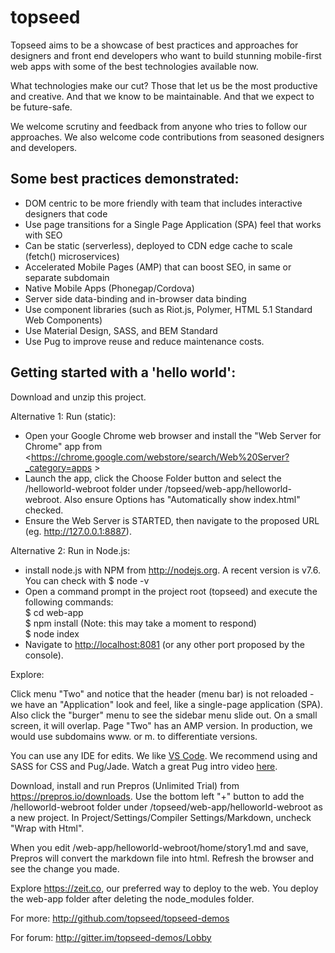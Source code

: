 # topseed

Topseed aims to be a showcase of best practices and approaches for designers and front end developers
who want to build stunning mobile-first web apps with some of the best technologies available now.

What technologies make our cut? Those that let us be the most
productive and creative. And that we know to be maintainable. And that we expect 
to be future-safe.

We welcome scrutiny and feedback from anyone who tries to follow our approaches. 
We also welcome code contributions from seasoned designers and developers.

## Some best practices demonstrated:
- DOM centric to be more friendly with team that includes interactive designers that code
- Use page transitions for a Single Page Application (SPA) feel that works with SEO
- Can be static (serverless), deployed to CDN edge cache to scale (fetch() microservices)
- Accelerated Mobile Pages (AMP) that can boost SEO, in same or separate subdomain
- Native Mobile Apps (Phonegap/Cordova) 
- Server side data-binding and in-browser data binding
- Use component libraries (such as Riot.js, Polymer, HTML 5.1 Standard Web Components)
- Use Material Design, SASS, and BEM Standard
- Use Pug to improve reuse and reduce maintenance costs.

## Getting started with a 'hello world':

Download and unzip this project.

Alternative 1: Run (static):
- Open your Google Chrome web browser and install the "Web Server for Chrome" app from <https://chrome.google.com/webstore/search/Web%20Server?_category=apps >
- Launch the app, click the Choose Folder button and select the /helloworld-webroot folder under /topseed/web-app/helloworld-webroot. Also ensure Options has "Automatically show index.html" checked. 
- Ensure the Web Server is STARTED, then navigate to the proposed URL (eg. <http://127.0.0.1:8887>). 

Alternative 2: Run in Node.js:
- install node.js with NPM from <http://nodejs.org>. A recent version is v7.6. You can check with $ node -v
- Open a command prompt in the project root (topseed) and execute the following commands:  
$ cd web-app  
$ npm install (Note: this may take a moment to respond)  
$ node index    
- Navigate to <http://localhost:8081> (or any other port proposed by the console). 

Explore:

Click menu "Two" and notice that the header (menu bar) is not reloaded - we have an "Application" look and feel, like a single-page application (SPA). Also click the "burger" menu to see the sidebar menu slide out. On a small screen, it will overlap. Page "Two" has an AMP version. In production, we would use subdomains www. or m. to differentiate versions.

You can use any IDE for edits. We like  [VS Code](<https://code.visualstudio.com/download>). We recommend using and SASS for CSS and Pug/Jade. Watch a great Pug intro video [here](<http://youtu.be/wzAWI9h3q18>).

Download, install and run Prepros (Unlimited Trial) from <https://prepros.io/downloads>. Use the bottom left "+" button to add the /helloworld-webroot folder under /topseed/web-app/helloworld-webroot as a new project. In Project/Settings/Compiler Settings/Markdown, uncheck "Wrap with Html". 

When you edit /web-app/helloworld-webroot/home/story1.md and save, Prepros will convert the markdown file into html. Refresh the browser and see the change you made.

Explore <https://zeit.co>, our preferred way to deploy to the web. You deploy the web-app folder after deleting the node_modules folder.

For more: <http://github.com/topseed/topseed-demos>

For forum: <http://gitter.im/topseed-demos/Lobby>

